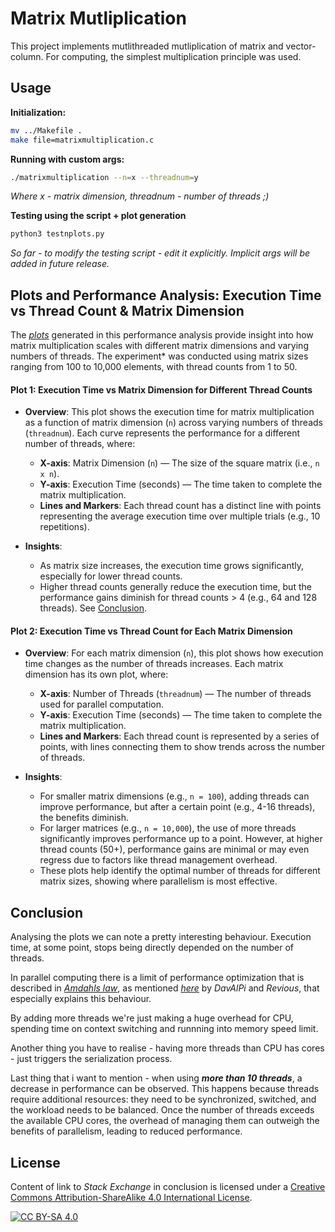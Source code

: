 # Matrix Mutliplication

This project implements mutlithreaded mutliplication of matrix and vector-column. For computing, the simplest multiplication principle was used.

## Usage

**Initialization:**
```bash
mv ../Makefile .
make file=matrixmultiplication.c
```

**Running with custom args:**
```bash
./matrixmultiplication --n=x --threadnum=y
```
*Where x - matrix dimension, threadnum - number of threads ;)*

**Testing using the script + plot generation**
```bash
python3 testnplots.py
```

*So far - to modify the testing script - edit it explicitly. 
Implicit args will be added in future release.*

## Plots and  Performance Analysis: Execution Time vs Thread Count & Matrix Dimension

The [*plots*](https://github.com/qrutyy/uthreadsworkshop/tree/main/matrixmul/plots) generated in this performance analysis provide insight into how matrix multiplication scales with different matrix dimensions and varying numbers of threads. The experiment* was conducted using matrix sizes ranging from 100 to 10,000 elements, with thread counts from 1 to 50.

#### Plot 1: Execution Time vs Matrix Dimension for Different Thread Counts

- **Overview**: This plot shows the execution time for matrix multiplication as a function of matrix dimension (`n`) across varying numbers of threads (`threadnum`). Each curve represents the performance for a different number of threads, where:
  - **X-axis**: Matrix Dimension (`n`) — The size of the square matrix (i.e., `n x n`).
  - **Y-axis**: Execution Time (seconds) — The time taken to complete the matrix multiplication.
  - **Lines and Markers**: Each thread count has a distinct line with points representing the average execution time over multiple trials (e.g., 10 repetitions).

- **Insights**:
  - As matrix size increases, the execution time grows significantly, especially for lower thread counts.
  - Higher thread counts generally reduce the execution time, but the performance gains diminish for thread counts > 4 (e.g., 64 and 128 threads). See [Conclusion](#conclusion).

#### Plot 2: Execution Time vs Thread Count for Each Matrix Dimension

- **Overview**: For each matrix dimension (`n`), this plot shows how execution time changes as the number of threads increases. Each matrix dimension has its own plot, where:
  - **X-axis**: Number of Threads (`threadnum`) — The number of threads used for parallel computation.
  - **Y-axis**: Execution Time (seconds) — The time taken to complete the matrix multiplication.
  - **Lines and Markers**: Each thread count is represented by a series of points, with lines connecting them to show trends across the number of threads.

- **Insights**:
  - For smaller matrix dimensions (e.g., `n = 100`), adding threads can improve performance, but after a certain point (e.g., 4-16 threads), the benefits diminish.
  - For larger matrices (e.g., `n = 10,000`), the use of more threads significantly improves performance up to a point. However, at higher thread counts (50+), performance gains are minimal or may even regress due to factors like thread management overhead.
  - These plots help identify the optimal number of threads for different matrix sizes, showing where parallelism is most effective.

## Conclusion

Analysing the plots we can note a pretty interesting behaviour. Execution time, at some point, stops being directly depended on the number of threads. 

In parallel computing there is a limit of performance optimization that is described in [*Amdahls law*](https://en.wikipedia.org/wiki/Amdahl%27s_law), as mentioned [*here*](https://unix.stackexchange.com/a/82476) by *DavAlPi* and *Revious*, that especially explains this behaviour. 

By adding more threads we're just making a huge overhead for CPU, spending time on context switching and runnning into memory speed limit.

Another thing you have to realise - having more threads than CPU has cores - just triggers the serialization process. 

Last thing that i want to mention - when using ***more than 10 threads***, a decrease in performance can be observed. This happens because threads require additional resources: they need to be synchronized, switched, and the workload needs to be balanced. Once the number of threads exceeds the available CPU cores, the overhead of managing them can outweigh the benefits of parallelism, leading to reduced performance.

## License

Content of link to *Stack Exchange* in conclusion is licensed under a
[Creative Commons Attribution-ShareAlike 4.0 International License][cc-by-sa].

[![CC BY-SA 4.0][cc-by-sa-image]][cc-by-sa]

[cc-by-sa]: http://creativecommons.org/licenses/by-sa/4.0/
[cc-by-sa-image]: https://licensebuttons.net/l/by-sa/4.0/88x31.png
[cc-by-sa-shield]: https://img.shields.io/badge/License-CC%20BY--SA%204.0-lightgrey.svg

